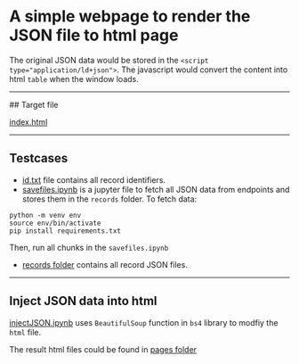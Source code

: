 # A simple webpage to render the JSON file to html page

The original JSON data would be stored in the `<script type="application/ld+json">`. The javascript would convert the content into html `table` when the window loads.

<hr/>
## Target file

[index.html](./index.html)

<hr/>

## Testcases
- [id.txt](./id.txt) file contains all record identifiers.
- [savefiles.ipynb](./savefiles.ipynb) is a jupyter file to fetch all JSON data from endpoints and stores them in the `records` folder.
To fetch data:
```
python -m venv env
source env/bin/activate
pip install requirements.txt
```
Then, run all chunks in the `savefiles.ipynb`
- [records folder](./records) contains all record JSON files.

<hr/>

## Inject JSON data into html
[injectJSON.ipynb](injectJSON.ipynb) uses `BeautifulSoup` function in `bs4` library to modfiy the `html` file.

The result html files could be found in [pages folder](./pages/)